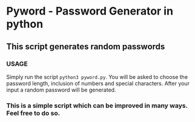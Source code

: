 # Pyword - Password Generator in python
## This script generates random passwords
### USAGE
Simply run the script `python3 pyword.py`.
You will be asked to choose the password length, inclusion of numbers and special characters.
After your input a random password will be generated.

### This is a simple script which can be improved in many ways. Feel free to do so.
